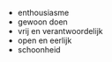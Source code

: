    * enthousiasme
   * gewoon doen
   * vrij en verantwoordelijk
   * open en eerlijk
   * schoonheid 
